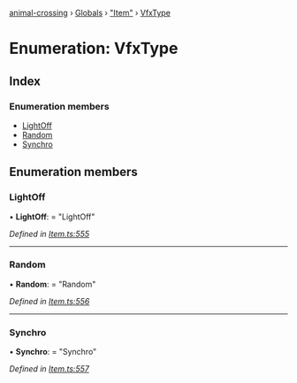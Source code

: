 [animal-crossing](../README.md) › [Globals](../globals.md) › ["Item"](../modules/_item_.md) › [VfxType](_item_.vfxtype.md)

# Enumeration: VfxType

## Index

### Enumeration members

* [LightOff](_item_.vfxtype.md#lightoff)
* [Random](_item_.vfxtype.md#random)
* [Synchro](_item_.vfxtype.md#synchro)

## Enumeration members

###  LightOff

• **LightOff**: = "LightOff"

*Defined in [Item.ts:555](https://github.com/Norviah/animal-crossing/blob/13550bd/module/types/Item.ts#L555)*

___

###  Random

• **Random**: = "Random"

*Defined in [Item.ts:556](https://github.com/Norviah/animal-crossing/blob/13550bd/module/types/Item.ts#L556)*

___

###  Synchro

• **Synchro**: = "Synchro"

*Defined in [Item.ts:557](https://github.com/Norviah/animal-crossing/blob/13550bd/module/types/Item.ts#L557)*
